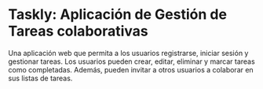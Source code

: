 # Taskly: Aplicación de Gestión de Tareas colaborativas

Una aplicación web que permita a los usuarios registrarse, iniciar sesión y gestionar tareas. Los usuarios pueden crear, editar, eliminar y marcar tareas como completadas. Además, pueden invitar a otros usuarios a colaborar en sus listas de tareas.